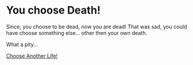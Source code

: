 # You choose Death!

Since, you choose to be dead, now you are dead! That was sad, you could have choose something else... other then your own death.

What a pity...

[Choose Another Life!](../alarm.md)
